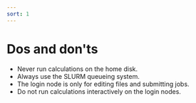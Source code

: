 ```yaml
---
sort: 1
---
```


# Dos and don'ts

-   Never run calculations on the home disk.
-   Always use the SLURM queueing system.
-   The login node is only for editing files and submitting jobs.
-   Do not run calculations interactively on the login nodes.
